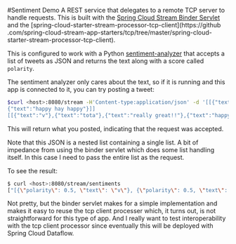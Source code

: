 #Sentiment Demo
A REST service that delegates to a remote TCP server to handle requests. This is built with the [Spring Cloud Stream 
Binder Servlet](https://github.com/dsyer/spring-cloud-stream-binder-servlet) and the 
[spring-cloud-starter-stream-processor-tcp-client](https://github
.com/spring-cloud-stream-app-starters/tcp/tree/master/spring-cloud-starter-stream-processor-tcp-client).

This is configured to work with a Python [sentiment-analyzer](https://github.com/dturanski/sentiment-analyzer) that 
accepts a list of tweets as JSON and returns the text along with a score called `polarity`.

The sentiment analyzer only cares about the text, so if it is running and this app is connected to it, 
you can try posting a tweet:

```bash
$curl <host>:8080/stream -H'Content-type:application/json' -d '[[{"text":"v"},{"text":"tota"},{"text":"really great!!"},
{"text":"happy hay happy"}]]
[[{"text":"v"},{"text":"tota"},{"text":"really great!!"},{"text":"happy hay happy"}]]
```
This will return what you posted, indicating that the request was accepted.

Note that this JSON is a nested list containing a single list. A bit of impedance from using the binder servlet which
 does some list handling itself. In this case I need to pass the entire list as the request.

To see the result:

```bash
$ curl <host>:8080/stream/sentiments
["[{\"polarity\": 0.5, \"text\": \"v\"}, {\"polarity\": 0.5, \"text\": \"tota\"}, {\"polarity\": 0.67, \"text\": \"really great!!\"}, {\"polarity\": 0.9, \"text\": \"happy hay happy\"}]"]
```

Not pretty, but the binder servlet makes for a simple implementation and makes it easy to reuse the tcp client processer
which, it turns out, is not straightforward for this type of app. And I really want to test interoperability with the
 tcp client processor since eventually this will be deployed with Spring Cloud Dataflow.
 





